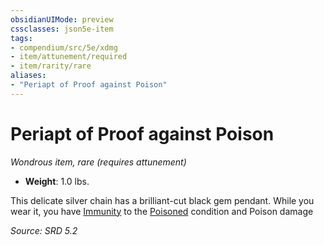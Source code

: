 ```yaml
---
obsidianUIMode: preview
cssclasses: json5e-item
tags:
- compendium/src/5e/xdmg
- item/attunement/required
- item/rarity/rare
aliases: 
- "Periapt of Proof against Poison"
---
```

# Periapt of Proof against Poison
*Wondrous item, rare (requires attunement)*  

- **Weight**: 1.0 lbs.

This delicate silver chain has a brilliant-cut black gem pendant. While you wear it, you have [Immunity](rules/variant-rules/immunity-xphb.md) to the [Poisoned](rules/conditions.md#Poisoned) condition and Poison damage

*Source: SRD 5.2*